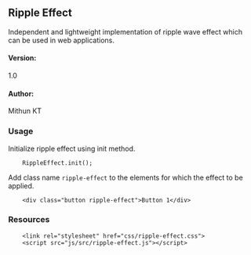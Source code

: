 

## Ripple Effect

Independent and lightweight implementation of ripple wave effect which can be used in web applications.

#### Version:
1.0

#### Author:
Mithun KT

### Usage
Initialize ripple effect using init method.
```
    RippleEffect.init();
```

Add class name `ripple-effect` to the elements for which the effect to be applied.

```
    <div class="button ripple-effect">Button 1</div>
```
### Resources
```
    <link rel="stylesheet" href="css/ripple-effect.css">
    <script src="js/src/ripple-effect.js"></script>
```
